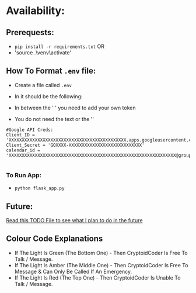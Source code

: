 # Availability:

## Prerequests:
- `pip install -r requirements.txt`
OR
- 'source .\venv\activate'

## How To Format `.env` file:
- Create a file called `.env`
- In it should be the following:

- In between the ' ' you need to add your own token
- You do not need the text or the ''
```
#Google API Creds:
Client_ID = 'XXXXXXXXXXXXXXXXXXXXXXXXXXXXXXXXXXXXXXXXXXXXX.apps.googleusercontent.com'
Client_Secret = 'GOXXXX-XXXXXXXXXXXXXXXXXXXXXXXXXXXX'
calendar_id = 'XXXXXXXXXXXXXXXXXXXXXXXXXXXXXXXXXXXXXXXXXXXXXXXXXXXXXXXXXXXXXXXX@group.calendar.google.com'


```

### To Run App:
- `python flask_app.py`


## Future:
[Read this TODO File to see what I plan to do in the future](TODO)

## Colour Code Explanations
- If The Light Is Green (The Bottom One) - Then CryptoidCoder Is Free To Talk / Message.
- If The Light Is Amber (The Middle One) - Then CryptoidCoder Is Free To Message & Can Only Be Called If An Emergency.
- If The Light Is Red (The Top One) - Then CryptoidCoder Is Unable To Talk / Message.